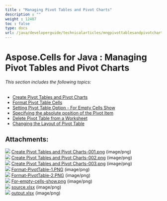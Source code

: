 ```yaml
---
title : "Managing Pivot Tables and Pivot Charts" 
description : "" 
weight : 12407 
toc : false
type: docs
url: /java/developerguide/technicalarticles/mngpivottablesandpivotcharts/
---
```


# Aspose.Cells for Java : Managing Pivot Tables and Pivot Charts


###### This section includes the following topics:  

*   [Create Pivot Tables and Pivot Charts](https://docs2.aspose.com/cells/java/developerguide/technicalarticles/mngpivottablesandpivotcharts/create+pivot+tables+and+pivot+charts)
*   [Format Pivot Table Cells](https://docs2.aspose.com/cells/java/developerguide/technicalarticles/mngpivottablesandpivotcharts/format+pivot+table+cells)
*   [Setting Pivot Table Option - For Empty Cells Show](https://docs2.aspose.com/cells/java/developerguide/technicalarticles/mngpivottablesandpivotcharts/setting+pivot+table+option+-+for+empty+cells+show)
*   [Specifying the absolute position of the Pivot Item](https://docs2.aspose.com/cells/java/developerguide/technicalarticles/mngpivottablesandpivotcharts/specifying+the+absolute+position+of+the+pivot+item)
*   [Delete Pivot Table from a Worksheet](https://docs2.aspose.com/cells/java/developerguide/technicalarticles/mngpivottablesandpivotcharts/delete+pivot+table+from+a+worksheet)
*   [Changing the Layout of Pivot Table](https://docs2.aspose.com/cells/java/developerguide/technicalarticles/mngpivottablesandpivotcharts/changing+the+layout+of+pivot+table)

## Attachments:

![](https://docs2.aspose.com/cells/java/images/icons/bullet_blue.gif) [Create Pivot Tables and Pivot Charts-001.png](https://docs2.aspose.com/cells/java/attachments/5276675/5473032.png) (image/png)  
![](https://docs2.aspose.com/cells/java/images/icons/bullet_blue.gif) [Create Pivot Tables and Pivot Charts-002.png](https://docs2.aspose.com/cells/java/attachments/5276675/5473031.png) (image/png)  
![](https://docs2.aspose.com/cells/java/images/icons/bullet_blue.gif) [Create Pivot Tables and Pivot Charts-003.png](https://docs2.aspose.com/cells/java/attachments/5276675/5473030.png) (image/png)  
![](https://docs2.aspose.com/cells/java/images/icons/bullet_blue.gif) [Format-PivotTable-1.PNG](https://docs2.aspose.com/cells/java/attachments/5276675/5473035.png) (image/png)  
![](https://docs2.aspose.com/cells/java/images/icons/bullet_blue.gif) [Format-PivotTable-2.PNG](https://docs2.aspose.com/cells/java/attachments/5276675/5473034.png) (image/png)  
![](https://docs2.aspose.com/cells/java/images/icons/bullet_blue.gif) [For-empty-cells-show.png](https://docs2.aspose.com/cells/java/attachments/5276675/5472975.png) (image/png)  
![](https://docs2.aspose.com/cells/java/images/icons/bullet_blue.gif) [source.xlsx](https://docs2.aspose.com/cells/java/attachments/5276675/5472978.xlsx) (image/png)  
![](https://docs2.aspose.com/cells/java/images/icons/bullet_blue.gif) [output.xlsx](https://docs2.aspose.com/cells/java/attachments/5276675/5472979.xlsx) (image/png)  

